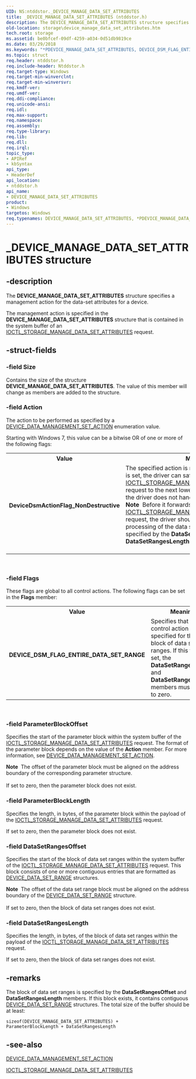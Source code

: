 ```yaml
---
UID: NS:ntddstor._DEVICE_MANAGE_DATA_SET_ATTRIBUTES
title: _DEVICE_MANAGE_DATA_SET_ATTRIBUTES (ntddstor.h)
description: The DEVICE_MANAGE_DATA_SET_ATTRIBUTES structure specifies a management action for the data-set attributes for a device.
old-location: storage\device_manage_data_set_attributes.htm
tech.root: storage
ms.assetid: be0bfcef-09df-4259-a034-0d51db9819ce
ms.date: 03/29/2018
ms.keywords: "*PDEVICE_MANAGE_DATA_SET_ATTRIBUTES, DEVICE_DSM_FLAG_ENTIRE_DATA_SET_RANGE, DEVICE_MANAGE_DATA_SET_ATTRIBUTES, DEVICE_MANAGE_DATA_SET_ATTRIBUTES structure [Storage Devices], DeviceDsmActionFlag_NonDestructive, PDEVICE_MANAGE_DATA_SET_ATTRIBUTES, PDEVICE_MANAGE_DATA_SET_ATTRIBUTES structure pointer [Storage Devices], _DEVICE_MANAGE_DATA_SET_ATTRIBUTES, ntddstor/DEVICE_MANAGE_DATA_SET_ATTRIBUTES, ntddstor/PDEVICE_MANAGE_DATA_SET_ATTRIBUTES, storage.device_manage_data_set_attributes, structs-general_f8d2d431-7187-4532-ac05-69868909fc66.xml"
ms.topic: struct
req.header: ntddstor.h
req.include-header: Ntddstor.h
req.target-type: Windows
req.target-min-winverclnt: 
req.target-min-winversvr: 
req.kmdf-ver: 
req.umdf-ver: 
req.ddi-compliance: 
req.unicode-ansi: 
req.idl: 
req.max-support: 
req.namespace: 
req.assembly: 
req.type-library: 
req.lib: 
req.dll: 
req.irql: 
topic_type:
- APIRef
- kbSyntax
api_type:
- HeaderDef
api_location:
- ntddstor.h
api_name:
- DEVICE_MANAGE_DATA_SET_ATTRIBUTES
product:
- Windows
targetos: Windows
req.typenames: DEVICE_MANAGE_DATA_SET_ATTRIBUTES, *PDEVICE_MANAGE_DATA_SET_ATTRIBUTES
---
```


# _DEVICE_MANAGE_DATA_SET_ATTRIBUTES structure


## -description


The 
    <b>DEVICE_MANAGE_DATA_SET_ATTRIBUTES</b> 
    structure specifies a management action for the data-set attributes for a device.

The management action is specified in the 
    <b>DEVICE_MANAGE_DATA_SET_ATTRIBUTES</b> 
    structure that is contained in the system buffer of an 
    <a href="https://docs.microsoft.com/windows-hardware/drivers/ddi/content/ntddstor/ni-ntddstor-ioctl_storage_manage_data_set_attributes">IOCTL_STORAGE_MANAGE_DATA_SET_ATTRIBUTES</a> 
    request.


## -struct-fields




### -field Size

Contains the size of the structure 
      <b>DEVICE_MANAGE_DATA_SET_ATTRIBUTES</b>. 
      The value of this member will change as members are added to the structure.


### -field Action

The action to be performed as specified by a 
       <a href="https://docs.microsoft.com/windows-hardware/drivers/storage/device-data-management-set-action">DEVICE_DATA_MANAGEMENT_SET_ACTION</a> 
       enumeration value.

Starting with Windows 7, this value can be a bitwise OR of one or more of the following flags:

<table>
<tr>
<th>Value</th>
<th>Meaning</th>
</tr>
<tr>
<td width="40%"><a id="DeviceDsmActionFlag_NonDestructive"></a><a id="devicedsmactionflag_nondestructive"></a><a id="DEVICEDSMACTIONFLAG_NONDESTRUCTIVE"></a><dl>
<dt><b><b>DeviceDsmActionFlag_NonDestructive</b></b></dt>
</dl>
</td>
<td width="60%">
The specified action is non-destructive. If this flag is set, the driver can safely forward the 
         <a href="https://docs.microsoft.com/windows-hardware/drivers/ddi/content/ntddstor/ni-ntddstor-ioctl_storage_manage_data_set_attributes">IOCTL_STORAGE_MANAGE_DATA_SET_ATTRIBUTES</a> 
         request to the next lower driver in the stack even if the driver does not handle the specified action.

<div class="alert"><b>Note</b>  Before it forwards the 
         <a href="https://docs.microsoft.com/windows-hardware/drivers/ddi/content/ntddstor/ni-ntddstor-ioctl_storage_manage_data_set_attributes">IOCTL_STORAGE_MANAGE_DATA_SET_ATTRIBUTES</a> 
         request, the driver should still perform the normal processing of the data set ranges block that is specified 
         by the <b>DataSetRangesOffset</b> and <b>DataSetRangesLength</b> 
         members.</div>
<div> </div>
</td>
</tr>
</table>
 


### -field Flags

These flags are global to all control actions. The following flags can be set in the 
       <b>Flags</b> member:

<table>
<tr>
<th>Value</th>
<th>Meaning</th>
</tr>
<tr>
<td width="40%"><a id="DEVICE_DSM_FLAG_ENTIRE_DATA_SET_RANGE"></a><a id="device_dsm_flag_entire_data_set_range"></a><dl>
<dt><b><b>DEVICE_DSM_FLAG_ENTIRE_DATA_SET_RANGE</b></b></dt>
</dl>
</td>
<td width="60%">
Specifies that the control action is specified for the entire block of data set ranges. If this flag is 
         set, the <b>DataSetRangesOffset</b> and <b>DataSetRangesLength</b> 
         members must be set to zero.

</td>
</tr>
</table>
 


### -field ParameterBlockOffset

Specifies the start of the parameter block within the system buffer of the 
       <a href="https://docs.microsoft.com/windows-hardware/drivers/ddi/content/ntddstor/ni-ntddstor-ioctl_storage_manage_data_set_attributes">IOCTL_STORAGE_MANAGE_DATA_SET_ATTRIBUTES</a> 
       request. The format of the parameter block depends on the value of the <b>Action</b> 
       member. For more information, see 
       <a href="https://docs.microsoft.com/windows-hardware/drivers/storage/device-data-management-set-action">DEVICE_DATA_MANAGEMENT_SET_ACTION</a>.

<div class="alert"><b>Note</b>  The offset of the parameter block must be aligned on the address boundary of the corresponding parameter 
      structure.</div>
<div> </div>
If set to zero, then the parameter block does not exist.


### -field ParameterBlockLength

Specifies the length, in bytes, of the parameter block within the payload of the 
       <a href="https://docs.microsoft.com/windows-hardware/drivers/ddi/content/ntddstor/ni-ntddstor-ioctl_storage_manage_data_set_attributes">IOCTL_STORAGE_MANAGE_DATA_SET_ATTRIBUTES</a> 
       request.

If set to zero, then the parameter block does not exist.


### -field DataSetRangesOffset

Specifies the start of the block of data set ranges within the system buffer of the 
       <a href="https://docs.microsoft.com/windows-hardware/drivers/ddi/content/ntddstor/ni-ntddstor-ioctl_storage_manage_data_set_attributes">IOCTL_STORAGE_MANAGE_DATA_SET_ATTRIBUTES</a> 
       request. This block consists of one or more contiguous entries that are formatted as 
       <a href="https://docs.microsoft.com/windows-hardware/drivers/ddi/content/ntddstor/ns-ntddstor-_device_data_set_range">DEVICE_DATA_SET_RANGE</a> structures.

<div class="alert"><b>Note</b>  The offset of the data set range block must be aligned on the address boundary of the 
       <a href="https://docs.microsoft.com/windows-hardware/drivers/ddi/content/ntddstor/ns-ntddstor-_device_data_set_range">DEVICE_DATA_SET_RANGE</a> structure.</div>
<div> </div>
If set to zero, then the block of data set ranges does not exist. 


### -field DataSetRangesLength

Specifies the length, in bytes, of the block of data set ranges within the payload of the 
       <a href="https://docs.microsoft.com/windows-hardware/drivers/ddi/content/ntddstor/ni-ntddstor-ioctl_storage_manage_data_set_attributes">IOCTL_STORAGE_MANAGE_DATA_SET_ATTRIBUTES</a> 
       request.

If set to zero, then the block of data set ranges does not exist.


## -remarks



The block of data set ranges is specified by the <b>DataSetRangesOffset</b> and 
     <b>DataSetRangesLength</b> members. If this block exists, it contains contiguous 
     <a href="https://docs.microsoft.com/windows-hardware/drivers/ddi/content/ntddstor/ns-ntddstor-_device_data_set_range">DEVICE_DATA_SET_RANGE</a> structures. The total 
     size of the buffer should be at least:

<code>sizeof(DEVICE_MANAGE_DATA_SET_ATTRIBUTES) + ParameterBlockLength + DataSetRangesLength</code>




## -see-also




<a href="https://docs.microsoft.com/windows-hardware/drivers/storage/device-data-management-set-action">DEVICE_DATA_MANAGEMENT_SET_ACTION</a>



<a href="https://docs.microsoft.com/windows-hardware/drivers/ddi/content/ntddstor/ni-ntddstor-ioctl_storage_manage_data_set_attributes">IOCTL_STORAGE_MANAGE_DATA_SET_ATTRIBUTES</a>
 

 

